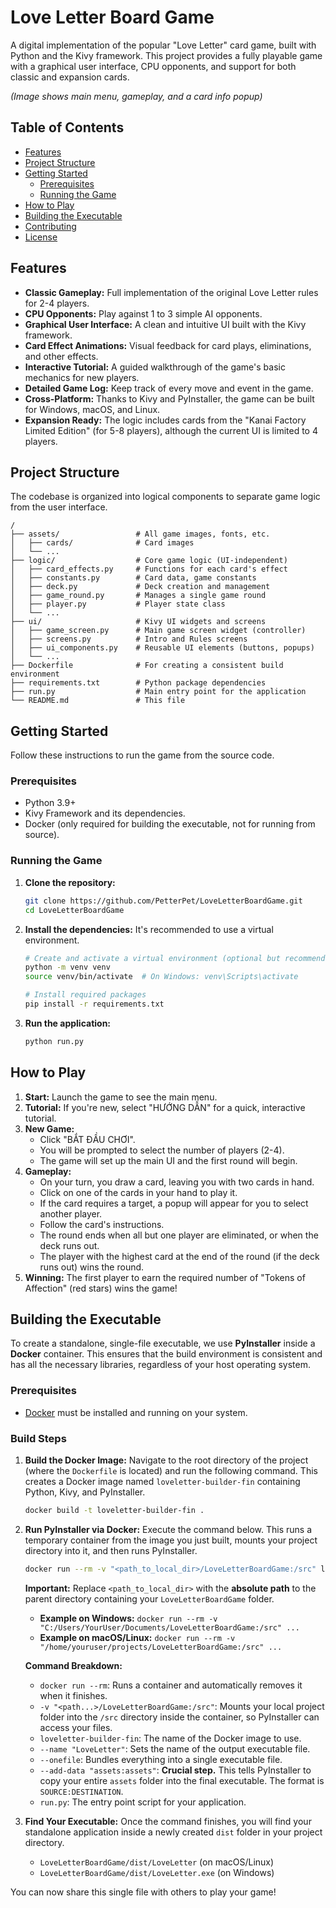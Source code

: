 # Love Letter Board Game

A digital implementation of the popular "Love Letter" card game, built with Python and the Kivy framework. This project provides a fully playable game with a graphical user interface, CPU opponents, and support for both classic and expansion cards.


*(Image shows main menu, gameplay, and a card info popup)*

## Table of Contents

- [Features](#features)
- [Project Structure](#project-structure)
- [Getting Started](#getting-started)
  - [Prerequisites](#prerequisites)
  - [Running the Game](#running-the-game)
- [How to Play](#how-to-play)
- [Building the Executable](#building-the-executable)
- [Contributing](#contributing)
- [License](#license)

## Features

- **Classic Gameplay:** Full implementation of the original Love Letter rules for 2-4 players.
- **CPU Opponents:** Play against 1 to 3 simple AI opponents.
- **Graphical User Interface:** A clean and intuitive UI built with the Kivy framework.
- **Card Effect Animations:** Visual feedback for card plays, eliminations, and other effects.
- **Interactive Tutorial:** A guided walkthrough of the game's basic mechanics for new players.
- **Detailed Game Log:** Keep track of every move and event in the game.
- **Cross-Platform:** Thanks to Kivy and PyInstaller, the game can be built for Windows, macOS, and Linux.
- **Expansion Ready:** The logic includes cards from the "Kanai Factory Limited Edition" (for 5-8 players), although the current UI is limited to 4 players.

## Project Structure

The codebase is organized into logical components to separate game logic from the user interface.

```
/
├── assets/                 # All game images, fonts, etc.
│   ├── cards/              # Card images
│   └── ...
├── logic/                  # Core game logic (UI-independent)
│   ├── card_effects.py     # Functions for each card's effect
│   ├── constants.py        # Card data, game constants
│   ├── deck.py             # Deck creation and management
│   ├── game_round.py       # Manages a single game round
│   ├── player.py           # Player state class
│   └── ...
├── ui/                     # Kivy UI widgets and screens
│   ├── game_screen.py      # Main game screen widget (controller)
│   ├── screens.py          # Intro and Rules screens
│   ├── ui_components.py    # Reusable UI elements (buttons, popups)
│   └── ...
├── Dockerfile              # For creating a consistent build environment
├── requirements.txt        # Python package dependencies
├── run.py                  # Main entry point for the application
└── README.md               # This file
```

## Getting Started

Follow these instructions to run the game from the source code.

### Prerequisites

- Python 3.9+
- Kivy Framework and its dependencies.
- Docker (only required for building the executable, not for running from source).

### Running the Game

1.  **Clone the repository:**
    ```sh
    git clone https://github.com/PetterPet/LoveLetterBoardGame.git
    cd LoveLetterBoardGame
    ```

2.  **Install the dependencies:**
    It's recommended to use a virtual environment.
    ```sh
    # Create and activate a virtual environment (optional but recommended)
    python -m venv venv
    source venv/bin/activate  # On Windows: venv\Scripts\activate

    # Install required packages
    pip install -r requirements.txt
    ```

3.  **Run the application:**
    ```sh
    python run.py
    ```

## How to Play

1.  **Start:** Launch the game to see the main menu.
2.  **Tutorial:** If you're new, select "HƯỚNG DẪN" for a quick, interactive tutorial.
3.  **New Game:**
    - Click "BẮT ĐẦU CHƠI".
    - You will be prompted to select the number of players (2-4).
    - The game will set up the main UI and the first round will begin.
4.  **Gameplay:**
    - On your turn, you draw a card, leaving you with two cards in hand.
    - Click on one of the cards in your hand to play it.
    - If the card requires a target, a popup will appear for you to select another player.
    - Follow the card's instructions.
    - The round ends when all but one player are eliminated, or when the deck runs out.
    - The player with the highest card at the end of the round (if the deck runs out) wins the round.
5.  **Winning:** The first player to earn the required number of "Tokens of Affection" (red stars) wins the game!

## Building the Executable

To create a standalone, single-file executable, we use **PyInstaller** inside a **Docker** container. This ensures that the build environment is consistent and has all the necessary libraries, regardless of your host operating system.

### Prerequisites

- [Docker](https://www.docker.com/get-started) must be installed and running on your system.

### Build Steps

1.  **Build the Docker Image:**
    Navigate to the root directory of the project (where the `Dockerfile` is located) and run the following command. This creates a Docker image named `loveletter-builder-fin` containing Python, Kivy, and PyInstaller.

    ```sh
    docker build -t loveletter-builder-fin .
    ```

2.  **Run PyInstaller via Docker:**
    Execute the command below. This runs a temporary container from the image you just built, mounts your project directory into it, and then runs PyInstaller.

    ```sh
    docker run --rm -v "<path_to_local_dir>/LoveLetterBoardGame:/src" loveletter-builder-fin --name "LoveLetter" --onefile --add-data "assets:assets" run.py
    ```

    **Important:** Replace `<path_to_local_dir>` with the **absolute path** to the parent directory containing your `LoveLetterBoardGame` folder.
    - **Example on Windows:** `docker run --rm -v "C:/Users/YourUser/Documents/LoveLetterBoardGame:/src" ...`
    - **Example on macOS/Linux:** `docker run --rm -v "/home/youruser/projects/LoveLetterBoardGame:/src" ...`

    **Command Breakdown:**
    - `docker run --rm`: Runs a container and automatically removes it when it finishes.
    - `-v "<path...>/LoveLetterBoardGame:/src"`: Mounts your local project folder into the `/src` directory inside the container, so PyInstaller can access your files.
    - `loveletter-builder-fin`: The name of the Docker image to use.
    - `--name "LoveLetter"`: Sets the name of the output executable file.
    - `--onefile`: Bundles everything into a single executable file.
    - `--add-data "assets:assets"`: **Crucial step.** This tells PyInstaller to copy your entire `assets` folder into the final executable. The format is `SOURCE:DESTINATION`.
    - `run.py`: The entry point script for your application.

3.  **Find Your Executable:**
    Once the command finishes, you will find your standalone application inside a newly created `dist` folder in your project directory.
    - `LoveLetterBoardGame/dist/LoveLetter` (on macOS/Linux)
    - `LoveLetterBoardGame/dist/LoveLetter.exe` (on Windows)

You can now share this single file with others to play your game!